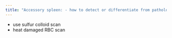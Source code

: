 ```yaml
---
title: "Accessory spleen: - how to detect or differentiate from pathologic lymph node"
---
```

- use sulfur colloid scan
- heat damaged RBC scan

